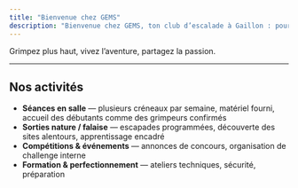 ```yaml
---
title: "Bienvenue chez GEMS"
description: "Bienvenue chez GEMS, ton club d’escalade à Gaillon : pour tous niveaux, débutants à confirmés, en salle et en nature."
---
```


Grimpez plus haut, vivez l’aventure, partagez la passion.

---

## Nos activités

- **Séances en salle** — plusieurs créneaux par semaine, matériel fourni, accueil des débutants comme des grimpeurs confirmés
- **Sorties nature / falaise** — escapades programmées, découverte des sites alentours, apprentissage encadré
- **Compétitions & événements** — annonces de concours, organisation de challenge interne
- **Formation & perfectionnement** — ateliers techniques, sécurité, préparation
